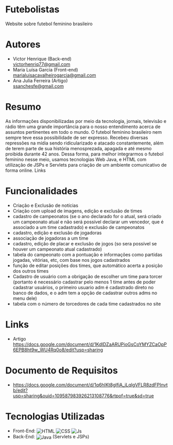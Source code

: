 # Futebolistas
Website sobre futebol feminino brasileiro

# Autores
  - Victor Henrique (Back-end) <br>
  victorhenriq77@gmail.com
  - Maria Luísa Garcia (Front-end) <br>
  marialuisacavalheirogarcia@gmail.com
  - Ana Julia Ferreira (Artigo) <br>
  ssanchesfe@gmail.com
  
# Resumo
 As informações disponibilizadas por meio da tecnologia, jornais, televisão e rádio têm uma grande importância para o nosso entendimento acerca de assuntos pertinentes em todo o mundo. O futebol feminino brasileiro nem sempre teve essa possibilidade de ser expresso. Recebeu diversas repressões na mídia sendo ridicularizado e atacado constantemente, além de terem parte de sua história menosprezada, apagada e até mesmo proibida durante 42 anos. Dessa forma, para melhor integrarmos o futebol feminino nesse meio, usamos tecnologias Web Java, e HTML com utilização de JSPs e Servlets para criação de um ambiente comunicativo de forma online.
Links

# Funcionalidades
  - Criação e Exclusão de notícias
  - Criação com upload de imagens, edição e exclusão de times
   - cadastro de campeonatos (se o ano declarado for o atual, será criado um campeonato atual e não será possível declarar um vencedor, que é associado a um time cadastrado) e exclusão de campeonatos
   - cadastro, edição e exclusão de jogadoras
   - associação de jogadoras a um time
   - cadastro, edição de placar e exclusão de jogos (so sera possível se houver um campeonato atual cadastrado)
   - tabela do campeonato com a pontuação e informações como partidas jogadas, vitórias, etc, com base nos jogos cadastrados 
   - função de editar posições dos times, que automático acerta a posição dos outros times
   - Cadastro de usuário com a obrigação de escolher um time para torcer (portanto é necessário cadastrar pelo menos 1 time antes de poder cadastrar usuários, o primeiro usuario adm é cadastrado direto no banco de dados, e o adm tem a opção de cadastrar outros adms no menu dele)
   - tabela com o número de torcedores de cada time cadastrados no site

# Links
  - Artigo <br>
https://docs.google.com/document/d/1KdIDZaARUPioGsCoYMYZCaOpP6EPB8ht9w_WU4Rq0o8/edit?usp=sharing

# Documento de Requisitos <br> 
  - https://docs.google.com/document/d/1q6hIKt8glfiA_iLqlgVFLR8zdFPInvtb/edit?usp=sharing&ouid=109587983926213108776&rtpof=true&sd=true
  
# Tecnologias Utilizadas
  - Front-End: <img align="center" alt="HTML" src="https://img.shields.io/badge/HTML5-E34F26?style=for-the-badge&logo=html5&logoColor=white">
    <img align="center" alt="CSS" src="https://img.shields.io/badge/CSS3-1572B6?style=for-the-badge&logo=css3&logoColor=white">
    <img align="center" alt="Js" src="https://img.shields.io/badge/JavaScript-323330?style=for-the-badge&logo=javascript&logoColor=F7DF1E">  
  - Back-End: <img align="center" alt="Java" src="https://img.shields.io/badge/Java-ED8B00?style=for-the-badge&logo=java&logoColor=white"> (Servlets e JSPs)
  
  
